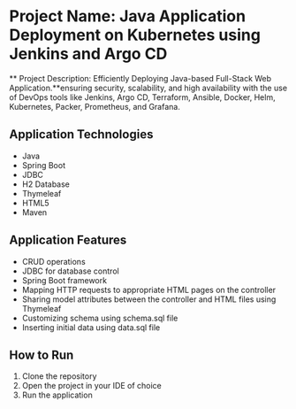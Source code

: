 # Project Name: Java Application Deployment on Kubernetes using Jenkins and Argo CD

** Project Description: Efficiently Deploying Java-based Full-Stack Web Application.**ensuring security, scalability, and high availability with the use of DevOps tools like Jenkins, Argo CD, Terraform, Ansible, Docker, Helm, Kubernetes, Packer, Prometheus, and Grafana.

## Application Technologies

- Java
- Spring Boot
- JDBC
- H2 Database
- Thymeleaf
- HTML5
- Maven

## Application Features

- CRUD operations
- JDBC for database control
- Spring Boot framework
- Mapping HTTP requests to appropriate HTML pages on the controller
- Sharing model attributes between the controller and HTML files using Thymeleaf
- Customizing schema using schema.sql file
- Inserting initial data using data.sql file

## How to Run

1. Clone the repository
2. Open the project in your IDE of choice
3. Run the application

